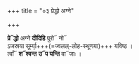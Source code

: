 +++
title = "०३ प्रेद्धो अग्ने"

+++

**प्रे᳓द्धो** अग्ने **दीदिहि** पुरो᳓ नो᳓  
ऽजस्रया सूर्म्या᳙+++(=ज्वलल्-लोह-स्थूणया)+++ यविष्ठ ।  
त्वाँ᳓ **श᳓श्वन्त** **उ᳓प यन्ति** वा᳓जाः ।  
